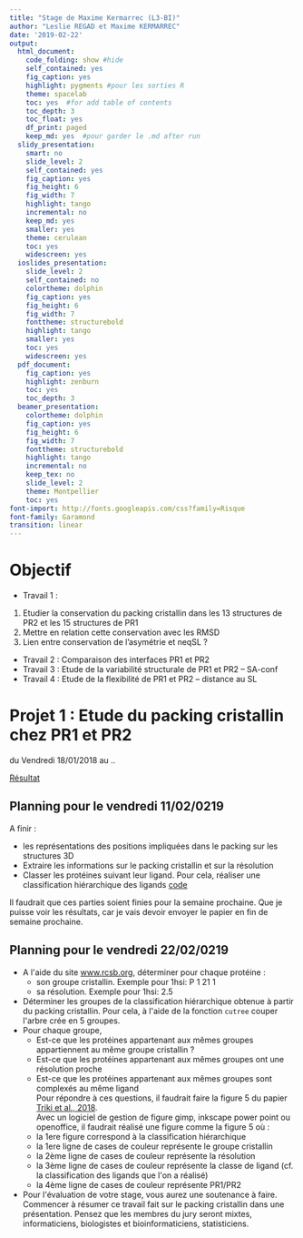 ```yaml
---
title: "Stage de Maxime Kermarrec (L3-BI)"
author: "Leslie REGAD et Maxime KERMARREC"
date: '2019-02-22'
output:
  html_document:
    code_folding: show #hide
    self_contained: yes
    fig_caption: yes
    highlight: pygments #pour les sorties R
    theme: spacelab
    toc: yes  #for add table of contents
    toc_depth: 3
    toc_float: yes
    df_print: paged
    keep_md: yes  #pour garder le .md after run
  slidy_presentation:
    smart: no
    slide_level: 2
    self_contained: yes
    fig_caption: yes
    fig_height: 6
    fig_width: 7
    highlight: tango
    incremental: no
    keep_md: yes
    smaller: yes
    theme: cerulean
    toc: yes
    widescreen: yes
  ioslides_presentation:
    slide_level: 2
    self_contained: no
    colortheme: dolphin
    fig_caption: yes
    fig_height: 6
    fig_width: 7
    fonttheme: structurebold
    highlight: tango
    smaller: yes
    toc: yes
    widescreen: yes
  pdf_document:
    fig_caption: yes
    highlight: zenburn
    toc: yes
    toc_depth: 3
  beamer_presentation:
    colortheme: dolphin
    fig_caption: yes
    fig_height: 6
    fig_width: 7
    fonttheme: structurebold
    highlight: tango
    incremental: no
    keep_tex: no
    slide_level: 2
    theme: Montpellier
    toc: yes
font-import: http://fonts.googleapis.com/css?family=Risque
font-family: Garamond
transition: linear
---
```





# Objectif

* Travail 1 :

1. Etudier la conservation du packing cristallin dans les 13 structures de PR2 et les 15 structures de PR1
2. Mettre en relation cette conservation avec les RMSD
3. Lien entre conservation de l’asymétrie et neqSL ?

* Travail 2 : Comparaison des interfaces PR1 et PR2
* Travail 3 : Etude de la variabilité structurale de PR1 et PR2 – SA-conf
* Travail 4 : Etude de la flexibilité de PR1 et PR2 – distance au SL


# Projet 1 : Etude du packing cristallin chez PR1 et PR2
du Vendredi 18/01/2018 au ..  

[Résultat](projet1.html)


## Planning pour le vendredi 11/02/0219 
A finir : 

* les représentations des positions impliquées dans le packing sur les structures 3D  
* Extraire les informations sur le packing cristallin et sur la résolution
* Classer les protéines suivant leur ligand. Pour cela, réaliser une classification hiérarchique des ligands [code](projet1.html#classement_des_protéines_suivant_leur_ligand)

Il faudrait que ces parties soient finies pour la semaine prochaine.
Que je puisse voir les résultats, car je vais devoir envoyer le papier en fin de semaine prochaine.


## Planning pour le vendredi 22/02/0219 

* A l'aide du site www.rcsb.org, déterminer pour chaque protéine :    
    + son groupe cristallin. Exemple pour 1hsi:  	P 1 21 1  
    + sa résolution. Exemple pour 1hsi: 2.5  
* Déterminer les groupes de la classification hiérarchique obtenue à partir du packing cristallin. Pour cela, à l'aide de la fonction  `cutree` couper l'arbre crée en 5 groupes.  
* Pour chaque groupe,   
    + Est-ce que les protéines appartenant aux mêmes groupes appartiennent au même groupe cristallin ?   
    + Est-ce que les protéines appartenant aux mêmes groupes ont une résolution proche    
    + Est-ce que les protéines appartenant aux mêmes groupes sont complexés au même ligand    
Pour répondre à ces questions, il faudrait faire la figure 5 du papier [Triki et al., 2018](biblio/Triki_scReports_2018_asym.pdf).  
Avec un logiciel de gestion de figure gimp, inkscape power point ou openoffice, il faudrait réalisé une figure comme la figure 5 où :    
   + la 1ere figure correspond à la classification hiérarchique   
   + la 1ere ligne de cases de couleur représente le groupe cristallin  
   + la 2ème ligne de cases de couleur représente la résolution  
   + la 3ème ligne de cases de couleur représente la classe de ligand (cf. la classification des ligands que l'on a réalisé)  
   + la 4ème ligne de cases de couleur représente PR1/PR2  
* Pour l'évaluation de votre stage, vous aurez une soutenance à faire. Commencer à résumer ce travail fait sur le packing cristallin dans une présentation. Pensez que les membres du jury seront mixtes, informaticiens, biologistes et bioinformaticiens, statisticiens.
    
    
    
